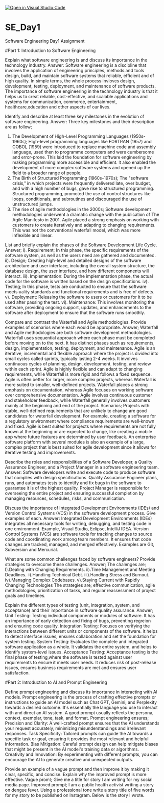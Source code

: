 [![Open in Visual Studio Code](https://classroom.github.com/assets/open-in-vscode-2e0aaae1b6195c2367325f4f02e2d04e9abb55f0b24a779b69b11b9e10269abc.svg)](https://classroom.github.com/online_ide?assignment_repo_id=15618489&assignment_repo_type=AssignmentRepo)
# SE_Day1
Software Engineering Day1 Assignment

#Part 1: Introduction to Software Engineering

Explain what software engineering is and discuss its importance in the technology industry. Answer: Software engineering is a discipline that involves the application of engineering principles, methods and tools design, build, and maintain software systems that reliable, efficient and of high quality. In simple terms, the whole process invloves design, development, testing, deployment, and maintenance of software products. The importance of software engineering in the technology industry is that it helps us to creat reliable, cost-effective, and scalable applications and systems for communication, commerce, entertainment, healthcare,education and other aspects of our lives.


Identify and describe at least three key milestones in the evolution of software engineering. 
Answer: Three key milestones and their description are as follow;
1. The Development of High-Level Programming Languages (1950s-1960s);
High-level programming languages like FORTRAN (1957) and COBOL (1959) were introduced to replace machine code and assembly language, used then to programme computers and were cumbersome and error-prone. This laid the foundation for software engineering by making programming more accessible and efficient. It also enabled the development of more complex software systems and opened up the field to a broader range of people.
2. The Birth of Structured Programming (1960s-1970s);
The "software crisis," in which projects were frequently delivered late, over budget, and with a high number of bugs, gave rise to structured programming. Structured programming,  promoted the use of control structures like loops, conditionals, and subroutines and discouraged the use of unstructured jumps.
3. The rise of agile methodologies in the 2000s;
Software development methodologies underwent a dramatic change with the publication of The Agile Manifesto in 2001. Agile placed a strong emphasis on working with customers to create iteratively and adapting to changing requirements. This was not the conventional waterfall model, which was more inflexible and linear.


List and briefly explain the phases of the Software Development Life Cycle.
Answer; 
i). Requirement; In this phase, the specific requirements of the software system, as well as the users need are gathered and documented.
ii). Design; Creating high-level and detailed designs of the software architecture and user interface, including the overall system structure, the database design, the user interface, and how different components will interact.
iii). Implementation: During the implementation phase, the actual code for the software is written based on the design specifications. 
iv). Testing; In this phase, tests are conducted to ensure that the software meets uality standards and functional requirements and is free of defects.
v). Deployment: Releasing the software to users or customers for it to be used after passing the test.
vi). Maintenance: This involves monitoring the software, providing ongoing support, updates, and enhancements to the software after deployment to ensure that the software runs smoothly.



Compare and contrast the Waterfall and Agile methodologies. Provide examples of scenarios where each would be appropriate.
Answer; 
Waterfall and Agile methodologies are both software development methodologies. Waterfall uses sequential approach where each phase must be completed before moving on to the next. It has distinct phases such as requirements, design, implementation, testing, deployment, and maintenance. 
Agile is an iterative, incremental and flexible approach where the project is divided into small cycles called sprints, typically lasting 2-4 weeks. It  involves continuous cycles of planning, design, development, testing, and review within each sprint.
Agile is highly flexible and can adapt to changing requirements, while Waterfall is more rigid and follows a fixed sequence.
Agile is often better for larger, more complex projects, whereas Waterfall is more suited to smaller, well-defined projects.
Waterfall places a strong emphasis on documentation, whereas Agile focuses on working software over comprehensive documentation.
Agile involves continuous customer and stakeholder feedback, while Waterfall generally involves customers mainly at the beginning and end of the project.
Scenarios; Projects with stable, well-defined requirements that are unlikely to change are good candidates for waterfall development. For example, creating a software for a regulatory environment where compliance requirements are well-known and fixed.  Agile is best suited for projects where requirements are not fully known at the beginning or are expected to change, like creating a mobile app where future features are determined by user feedback. An enterprise software platform with several modules is also an example of a large, complex project that is best suited for agile development since it allows for iterative testing and improvements.


Describe the roles and responsibilities of a Software Developer, a Quality Assurance Engineer, and a Project Manager in a software engineering team.
Answer: 
Software developers write and execute code to produce software that complies with design specifications. Quality Assurance Engineer plans, runs, and automates tests to identify and fix bugs in the software to guarantee it is of the highest quality. Project Manager is responsible for overseeing the entire project and ensuring successful completion by managing resources, schedules, risks, and communication.

Discuss the importance of Integrated Development Environments (IDEs) and Version Control Systems (VCS) in the software development process. Give examples of each.
Answer: Integrated Development Environments (IDEs) integrates all necessary tools for writing, debugging, and testing code in one environment. Example, Visual Studio, Eclipse, IntelliJ IDEA.
Version Control Systems (VCS) are software tools for tracking changes to source code and coordinating work among team members. It ensures that code changes are tracked, managed, and merged effectively. Examples are Git, Subversion and Mercurial.


What are some common challenges faced by software engineers? Provide strategies to overcome these challenges.
Answer; 
The chalenges are; I).Dealing with Changing Requirements. ii).Time Management and Meeting Deadlines. ii).Handling Technical Debt. iii).Handling Stress and Burnout. iv).Managing Complex Codebases. v).Staying Current with Rapidly Changing Technologies
The strategies are; effective communication, agile methodologies, prioritization of tasks, and regular reassessment of project goals and timelines.


Explain the different types of testing (unit, integration, system, and acceptance) and their importance in software quality assurance.
Answer;
Unit Testing: Testing individual components or modules of software. It has an importance of early detection and fixing of bugs, preventing regreion and ensuring code quality.
Integration Testing: Focuses on verifying the interactions between different units or components of the software. It helps to detect interface issues, ensures collaboration and set the foundation for system testing.
System Testing: Evaluates the complete and integrated software application as a whole. It validates the entire system, and helps to identify system-level issues.
Acceptance Testing: Acceptance testing is the final phase of testing,where the software is tested against user requirements to ensure it meets user needs. It reduces risk of post-release issues, ensures business requirements are met and ensures user satisfaction.


#Part 2: Introduction to AI and Prompt Engineering


Define prompt engineering and discuss its importance in interacting with AI models.
Prompt engineering is the process of crafting effective prompts or instructions to guide an AI model such as Chat GPT, Gemini, and Perplexity towards a desired outcome. It's essentially the language you use to interact with and direct an AI system. A good prompt usually reflects the persona, context, exemplar, tone, task, and format.
Prompt engineering ensures; 
Precision and Clarity: A well-crafted prompt ensures that the AI understands your request accurately, minimizing misunderstandings and irrelevant responses.
Task Specificity: Tailored prompts can guide the AI towards a specific task or goal, ensuring it provides the most relevant and helpful information.
Bias Mitigation: Careful prompt design can help mitigate biases that might be present in the AI model's training data or algorithms.
Creativity and Innovation: By experimenting with different prompts, you can encourage the AI to generate creative and unexpected outputs.

Provide an example of a vague prompt and then improve it by making it clear, specific, and concise. Explain why the improved prompt is more effective.
Vague promt; Give me a title for story I am writing for my social media page.
Improved prompt; I am a public health activist writing a story on dengue fever. Using a professional tone write a story title of five words for my story to be published on Instagram. Below is the story I wrote.
